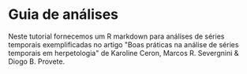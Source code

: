 # Guia de análises

Neste tutorial fornecemos um R markdown para análises de séries temporais exemplificadas no artigo "Boas práticas na análise de séries temporais em herpetologia"
de Karoline Ceron, Marcos R. Severgnini & Diogo B. Provete.

